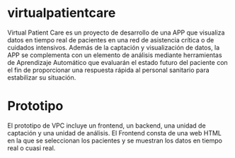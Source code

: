 # virtualpatientcare

Virtual Patient Care es un proyecto de desarrollo de una APP que visualiza datos en tiempo real de pacientes en una red de asistencia crítica o de cuidados intensivos. Además de la captación y visualización de datos, la APP se complementa con un elemento de análisis mediante herramientas de Aprendizaje Automático que evaluarán el estado futuro del paciente con el fin de proporcionar una respuesta rápida al personal sanitario para estabilizar su situación. 

# Prototipo

El prototipo de VPC incluye un frontend, un backend, una unidad de captación y una unidad de análisis. El Frontend consta de una web HTML en la que se seleccionan los pacientes y se muestran los datos en tiempo real o cuasi real.
